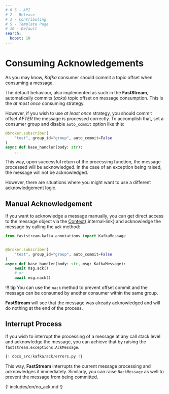 ```yaml
---
# 0.5 - API
# 2 - Release
# 3 - Contributing
# 5 - Template Page
# 10 - Default
search:
  boost: 10
---
```


# Consuming Acknowledgements

As you may know, *Kafka* consumer should commit a topic offset when consuming a message.

The default behaviour, also implemented as such in the **FastStream**, automatically commits (*acks*) topic offset on message consumption. This is the *at most once* consuming strategy.

However, if you wish to use *at least once* strategy, you should commit offset *AFTER* the message is processed correctly. To accomplish that, set a consumer group and disable `auto_commit` option like this:

```python
@broker.subscriber(
    "test", group_id="group", auto_commit=False
)
async def base_handler(body: str):
    ...
```

This way, upon successful return of the processing function, the message processed will be acknowledged. In the case of an exception being raised, the message will not be acknowledged.

However, there are situations where you might want to use a different acknowledgement logic.

## Manual Acknowledgement

If you want to acknowledge a message manually, you can get direct access to the message object via the [Context](../getting-started/context.md#existing-fields){.internal-link} and acknowledge the message by calling the `ack` method:

```python
from faststream.kafka.annotations import KafkaMessage


@broker.subscriber(
    "test", group_id="group", auto_commit=False
)
async def base_handler(body: str, msg: KafkaMessage):
    await msg.ack()
    # or
    await msg.nack()
```

!!! tip
    You can use the `nack` method to prevent offset commit and the message can be consumed by another consumer within the same group.

**FastStream** will see that the message was already acknowledged and will do nothing at the end of the process.

## Interrupt Process

If you wish to interrupt the processing of a message at any call stack level and acknowledge the message, you can achieve that by raising the `faststream.exceptions.AckMessage`.

```python linenums="1" hl_lines="2 18"
{! docs_src/kafka/ack/errors.py !}
```

This way, **FastStream** interrupts the current message processing and acknowledges it immediately. Similarly, you can raise `NackMessage` as well to prevent the message from being committed.

{! includes/en/no_ack.md !}
